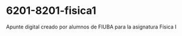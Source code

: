 6201-8201-fisica1
=================

Apunte digital creado por alumnos de FIUBA para la asignatura Física I
